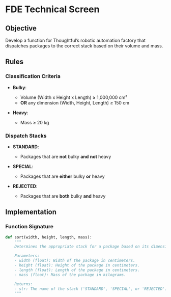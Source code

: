 # FDE Technical Screen

## Objective

Develop a function for Thoughtful’s robotic automation factory that dispatches packages to the correct stack based on their volume and mass.

## Rules

### Classification Criteria

- **Bulky**:
  - Volume (Width x Height x Length) ≥ 1,000,000 cm³
  - **OR** any dimension (Width, Height, Length) ≥ 150 cm

- **Heavy**:
  - Mass ≥ 20 kg

### Dispatch Stacks

- **STANDARD**:
  - Packages that are **not** bulky **and** **not** heavy

- **SPECIAL**:
  - Packages that are **either** bulky **or** heavy

- **REJECTED**:
  - Packages that are **both** bulky **and** heavy

## Implementation

### Function Signature

```python
def sort(width, height, length, mass):
    """
    Determines the appropriate stack for a package based on its dimensions and mass.

    Parameters:
    - width (float): Width of the package in centimeters.
    - height (float): Height of the package in centimeters.
    - length (float): Length of the package in centimeters.
    - mass (float): Mass of the package in kilograms.

    Returns:
    - str: The name of the stack ('STANDARD', 'SPECIAL', or 'REJECTED').
    """
